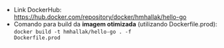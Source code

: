 - Link DockerHub: https://hub.docker.com/repository/docker/hmhallak/hello-go
- Comando para build da <b>imagem otimizada</b> (utilizando Dockerfile.prod): <code>docker build -t hmhallak/hello-go . -f Dockerfile.prod</code>